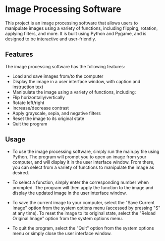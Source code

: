# Image Processing Software
This project is an image processing software that allows users to manipulate images using a variety of functions, including flipping, rotation, applying filters, and more. It is built using Python and Pygame, and is designed to be interactive and user-friendly.

## Features
The image processing software has the following features:

- Load and save images from/to the computer
- Display the image in a user interface window, with caption and instruction text
- Manipulate the image using a variety of functions, including:
- Flip horizontally/vertically
- Rotate left/right
- Increase/decrease contrast
- Apply grayscale, sepia, and negative filters
- Reset the image to its original state
- Quit the program
## Usage
- To use the image processing software, simply run the main.py file using Python. The program will prompt you to open an image from your computer, and will display it in the user interface window. From there, you can select from a variety of functions to manipulate the image as desired.

- To select a function, simply enter the corresponding number when prompted. The program will then apply the function to the image and display the updated image in the user interface window.

- To save the current image to your computer, select the "Save Current Image" option from the system options menu (accessed by pressing "S" at any time). To reset the image to its original state, select the "Reload Original Image" option from the system options menu.

- To quit the program, select the "Quit" option from the system options menu or simply close the user interface window.


















